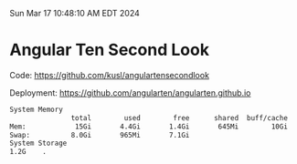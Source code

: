 Sun Mar 17 10:48:10 AM EDT 2024

# Angular Ten Second Look

Code: https://github.com/kusl/angulartensecondlook

Deployment: https://github.com/angularten/angularten.github.io

```bash
System Memory
               total        used        free      shared  buff/cache   available
Mem:            15Gi       4.4Gi       1.4Gi       645Mi        10Gi        10Gi
Swap:          8.0Gi       965Mi       7.1Gi
System Storage
1.2G	.

